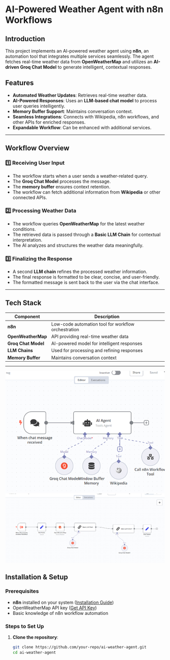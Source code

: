 # AI-Powered Weather Agent with n8n Workflows

## Introduction

This project implements an AI-powered weather agent using **n8n**, an automation tool that integrates multiple services seamlessly. The agent fetches real-time weather data from **OpenWeatherMap** and utilizes an **AI-driven Groq Chat Model** to generate intelligent, contextual responses.

## Features

- **Automated Weather Updates**: Retrieves real-time weather data.
- **AI-Powered Responses**: Uses an **LLM-based chat model** to process user queries intelligently.
- **Memory Buffer Support**: Maintains conversation context.
- **Seamless Integrations**: Connects with Wikipedia, n8n workflows, and other APIs for enriched responses.
- **Expandable Workflow**: Can be enhanced with additional services.

---

## Workflow Overview

### 1️⃣ Receiving User Input

- The workflow starts when a user sends a weather-related query.
- The **Groq Chat Model** processes the message.
- The **memory buffer** ensures context retention.
- The workflow can fetch additional information from **Wikipedia** or other connected APIs.

### 2️⃣ Processing Weather Data

- The workflow queries **OpenWeatherMap** for the latest weather conditions.
- The retrieved data is passed through a **Basic LLM Chain** for contextual interpretation.
- The AI analyzes and structures the weather data meaningfully.

### 3️⃣ Finalizing the Response

- A second **LLM chain** refines the processed weather information.
- The final response is formatted to be clear, concise, and user-friendly.
- The formatted message is sent back to the user via the chat interface.

---

## Tech Stack

| Component         | Description |
|------------------|-------------|
| **n8n**         | Low-code automation tool for workflow orchestration |
| **OpenWeatherMap** | API providing real-time weather data |
| **Groq Chat Model** | AI-powered model for intelligent responses |
| **LLM Chains**  | Used for processing and refining responses |
| **Memory Buffer** | Maintains conversation context |

---
![Workflow Overview](https://github.com/Tanujkumar24/AI-Powered-Weather-Agent-with-n8n/blob/main/weather-agent-flow-start.png)
![Workflow Overview](https://github.com/Tanujkumar24/AI-Powered-Weather-Agent-with-n8n/blob/main/weather-agent-flow-end.png)

## Installation & Setup

### Prerequisites

- **n8n** installed on your system ([Installation Guide](https://docs.n8n.io/))
- OpenWeatherMap API key ([Get API Key](https://openweathermap.org/api))
- Basic knowledge of n8n workflow automation

### Steps to Set Up

1. **Clone the repository**:
   ```bash
   git clone https://github.com/your-repo/ai-weather-agent.git
   cd ai-weather-agent
